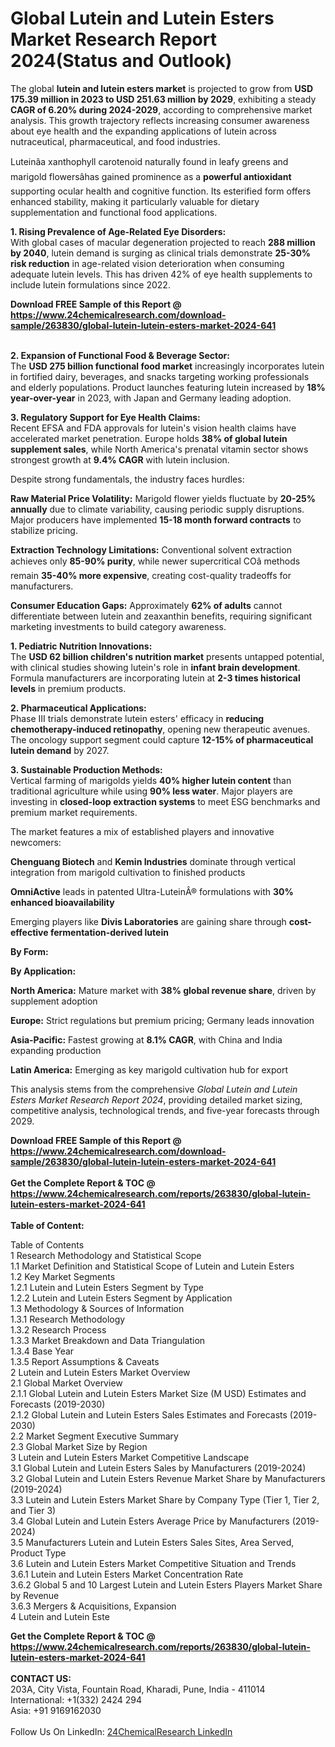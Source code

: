 <h1>Global Lutein and Lutein Esters Market Research Report 2024(Status and Outlook)</h1><p>The global <strong>lutein and lutein esters market</strong> is projected to grow from <strong>USD 175.39 million in 2023 to USD 251.63 million by 2029</strong>, exhibiting a steady <strong>CAGR of 6.20% during 2024-2029</strong>, according to comprehensive market analysis. This growth trajectory reflects increasing consumer awareness about eye health and the expanding applications of lutein across nutraceutical, pharmaceutical, and food industries.</p><p>Luteinâa xanthophyll carotenoid naturally found in leafy greens and marigold flowersâhas gained prominence as a <strong>powerful antioxidant</strong> supporting ocular health and cognitive function. Its esterified form offers enhanced stability, making it particularly valuable for dietary supplementation and functional food applications.</p><p><strong>1. Rising Prevalence of Age-Related Eye Disorders:</strong><br>
With global cases of macular degeneration projected to reach <strong>288 million by 2040</strong>, lutein demand is surging as clinical trials demonstrate <strong>25-30% risk reduction</strong> in age-related vision deterioration when consuming adequate lutein levels. This has driven 42% of eye health supplements to include lutein formulations since 2022.</p><div><b>Download FREE Sample of this Report @ 
            <a href="https://www.24chemicalresearch.com/download-sample/263830/global-lutein-lutein-esters-market-2024-641">
            https://www.24chemicalresearch.com/download-sample/263830/global-lutein-lutein-esters-market-2024-641</a></b></div><br><p><strong>2. Expansion of Functional Food &amp; Beverage Sector:</strong><br>
The <strong>USD 275 billion functional food market</strong> increasingly incorporates lutein in fortified dairy, beverages, and snacks targeting working professionals and elderly populations. Product launches featuring lutein increased by <strong>18% year-over-year</strong> in 2023, with Japan and Germany leading adoption.</p><p><strong>3. Regulatory Support for Eye Health Claims:</strong><br>
Recent EFSA and FDA approvals for lutein's vision health claims have accelerated market penetration. Europe holds <strong>38% of global lutein supplement sales</strong>, while North America's prenatal vitamin sector shows strongest growth at <strong>9.4% CAGR</strong> with lutein inclusion.</p><p>Despite strong fundamentals, the industry faces hurdles:</p><p><strong>Raw Material Price Volatility:</strong> Marigold flower yields fluctuate by <strong>20-25% annually</strong> due to climate variability, causing periodic supply disruptions. Major producers have implemented <strong>15-18 month forward contracts</strong> to stabilize pricing.</p><p><strong>Extraction Technology Limitations:</strong> Conventional solvent extraction achieves only <strong>85-90% purity</strong>, while newer supercritical COâ methods remain <strong>35-40% more expensive</strong>, creating cost-quality tradeoffs for manufacturers.</p><p><strong>Consumer Education Gaps:</strong> Approximately <strong>62% of adults</strong> cannot differentiate between lutein and zeaxanthin benefits, requiring significant marketing investments to build category awareness.</p><p><strong>1. Pediatric Nutrition Innovations:</strong><br>
The <strong>USD 62 billion children's nutrition market</strong> presents untapped potential, with clinical studies showing lutein's role in <strong>infant brain development</strong>. Formula manufacturers are incorporating lutein at <strong>2-3 times historical levels</strong> in premium products.</p><p><strong>2. Pharmaceutical Applications:</strong><br>
Phase III trials demonstrate lutein esters' efficacy in <strong>reducing chemotherapy-induced retinopathy</strong>, opening new therapeutic avenues. The oncology support segment could capture <strong>12-15% of pharmaceutical lutein demand</strong> by 2027.</p><p><strong>3. Sustainable Production Methods:</strong><br>
Vertical farming of marigolds yields <strong>40% higher lutein content</strong> than traditional agriculture while using <strong>90% less water</strong>. Major players are investing in <strong>closed-loop extraction systems</strong> to meet ESG benchmarks and premium market requirements.</p><p>The market features a mix of established players and innovative newcomers:</p><p><strong>Chenguang Biotech</strong> and <strong>Kemin Industries</strong> dominate through vertical integration from marigold cultivation to finished products</p><p><strong>OmniActive</strong> leads in patented Ultra-LuteinÂ® formulations with <strong>30% enhanced bioavailability</strong></p><p>Emerging players like <strong>Divis Laboratories</strong> are gaining share through <strong>cost-effective fermentation-derived lutein</strong></p><p><strong>By Form:</strong></p><p><strong>By Application:</strong></p><p><strong>North America:</strong> Mature market with <strong>38% global revenue share</strong>, driven by supplement adoption</p><p><strong>Europe:</strong> Strict regulations but premium pricing; Germany leads innovation</p><p><strong>Asia-Pacific:</strong> Fastest growing at <strong>8.1% CAGR</strong>, with China and India expanding production</p><p><strong>Latin America:</strong> Emerging as key marigold cultivation hub for export</p><p>This analysis stems from the comprehensive <em>Global Lutein and Lutein Esters Market Research Report 2024</em>, providing detailed market sizing, competitive analysis, technological trends, and five-year forecasts through 2029.</p><div><b>Download FREE Sample of this Report @ 
            <a href="https://www.24chemicalresearch.com/download-sample/263830/global-lutein-lutein-esters-market-2024-641">
            https://www.24chemicalresearch.com/download-sample/263830/global-lutein-lutein-esters-market-2024-641</a></b></div><br><div><b>Get the Complete Report & TOC @ 
            <a href="https://www.24chemicalresearch.com/reports/263830/global-lutein-lutein-esters-market-2024-641">
            https://www.24chemicalresearch.com/reports/263830/global-lutein-lutein-esters-market-2024-641</a></b></div><br>
            <b>Table of Content:</b><p>Table of Contents<br />
1 Research Methodology and Statistical Scope<br />
1.1 Market Definition and Statistical Scope of Lutein and Lutein Esters<br />
1.2 Key Market Segments<br />
1.2.1 Lutein and Lutein Esters Segment by Type<br />
1.2.2 Lutein and Lutein Esters Segment by Application<br />
1.3 Methodology & Sources of Information<br />
1.3.1 Research Methodology<br />
1.3.2 Research Process<br />
1.3.3 Market Breakdown and Data Triangulation<br />
1.3.4 Base Year<br />
1.3.5 Report Assumptions & Caveats<br />
2 Lutein and Lutein Esters Market Overview<br />
2.1 Global Market Overview<br />
2.1.1 Global Lutein and Lutein Esters Market Size (M USD) Estimates and Forecasts (2019-2030)<br />
2.1.2 Global Lutein and Lutein Esters Sales Estimates and Forecasts (2019-2030)<br />
2.2 Market Segment Executive Summary<br />
2.3 Global Market Size by Region<br />
3 Lutein and Lutein Esters Market Competitive Landscape<br />
3.1 Global Lutein and Lutein Esters Sales by Manufacturers (2019-2024)<br />
3.2 Global Lutein and Lutein Esters Revenue Market Share by Manufacturers (2019-2024)<br />
3.3 Lutein and Lutein Esters Market Share by Company Type (Tier 1, Tier 2, and Tier 3)<br />
3.4 Global Lutein and Lutein Esters Average Price by Manufacturers (2019-2024)<br />
3.5 Manufacturers Lutein and Lutein Esters Sales Sites, Area Served, Product Type<br />
3.6 Lutein and Lutein Esters Market Competitive Situation and Trends<br />
3.6.1 Lutein and Lutein Esters Market Concentration Rate<br />
3.6.2 Global 5 and 10 Largest Lutein and Lutein Esters Players Market Share by Revenue<br />
3.6.3 Mergers & Acquisitions, Expansion<br />
4 Lutein and Lutein Este</p><div><b>Get the Complete Report & TOC @ 
            <a href="https://www.24chemicalresearch.com/reports/263830/global-lutein-lutein-esters-market-2024-641">
            https://www.24chemicalresearch.com/reports/263830/global-lutein-lutein-esters-market-2024-641</a></b></div><br><b>CONTACT US:</b><br>
            203A, City Vista, Fountain Road, Kharadi, Pune, India - 411014<br>
            International: +1(332) 2424 294<br>
            Asia: +91 9169162030 <br><br>
            Follow Us On LinkedIn: <a href="https://www.linkedin.com/company/24chemicalresearch/">24ChemicalResearch LinkedIn</a>